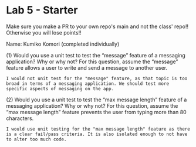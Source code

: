 # Lab 5 - Starter
Make sure you make a PR to your own repo's main and not the class' repo!! Otherwise you will lose points!!

Name: Kumiko Komori (completed individually)

(1) Would you use a unit test to test the “message” feature of a messaging application? Why or why not? For this question, assume the “message” feature allows a user to write and send a message to another user.

    I would not unit test for the "message" feature, as that topic is too broad in terms of a messaging application. We should test more specific aspects of messaging on the app.

(2) Would you use a unit test to test the “max message length” feature of a messaging application? Why or why not? For this question, assume the “max message length” feature prevents the user from typing more than 80 characters.

    I would use unit testing for the "max message length" feature as there is a clear fail/pass criteria. It is also isolated enough to not have to alter too much code.